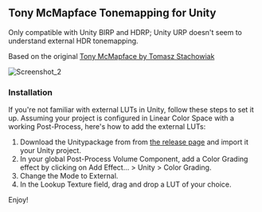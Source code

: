 ## Tony McMapface Tonemapping for Unity

Only compatible with Unity BIRP and HDRP; Unity URP doesn't seem to understand external HDR tonemapping.

Based on the original [Tony McMapface by Tomasz Stachowiak](https://github.com/h3r2tic/tony-mc-mapface)

![Screenshot_2](https://github.com/FairplexVR/AgX-Tonemapping-Unity/assets/31825109/77b5c477-06d3-485c-becd-2db7d94214a5)

### Installation

If you're not familiar with external LUTs in Unity, follow these steps to set it up. Assuming your project is configured in Linear Color Space with a working Post-Process, here's how to add the external LUTs:

1. Download the Unitypackage from from [the release page](https://github.com/FairplexVR/Tony-McMapface-Tonemapping-Unity/releases/tag/1.0.0) and import it your Unity project.
2. In your global Post-Process Volume Component, add a Color Grading effect by clicking on Add Effect... > Unity > Color Grading.
3. Change the Mode to External.
4. In the Lookup Texture field, drag and drop a LUT of your choice.

Enjoy!
